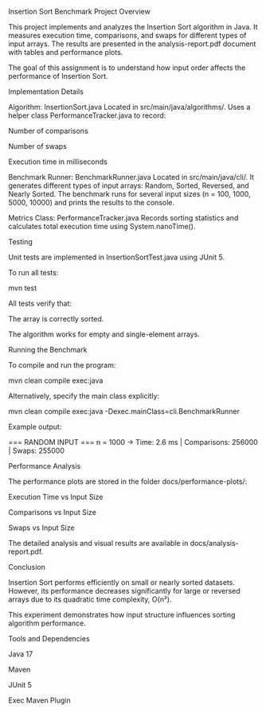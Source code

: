 Insertion Sort Benchmark
Project Overview

This project implements and analyzes the Insertion Sort algorithm in Java.
It measures execution time, comparisons, and swaps for different types of input arrays.
The results are presented in the analysis-report.pdf document with tables and performance plots.

The goal of this assignment is to understand how input order affects the performance of Insertion Sort.

Implementation Details

Algorithm: InsertionSort.java
Located in src/main/java/algorithms/.
Uses a helper class PerformanceTracker.java to record:

Number of comparisons

Number of swaps

Execution time in milliseconds

Benchmark Runner: BenchmarkRunner.java
Located in src/main/java/cli/.
It generates different types of input arrays: Random, Sorted, Reversed, and Nearly Sorted.
The benchmark runs for several input sizes (n = 100, 1000, 5000, 10000) and prints the results to the console.

Metrics Class: PerformanceTracker.java
Records sorting statistics and calculates total execution time using System.nanoTime().

Testing

Unit tests are implemented in InsertionSortTest.java using JUnit 5.

To run all tests:

mvn test


All tests verify that:

The array is correctly sorted.

The algorithm works for empty and single-element arrays.

Running the Benchmark

To compile and run the program:

mvn clean compile exec:java


Alternatively, specify the main class explicitly:

mvn clean compile exec:java -Dexec.mainClass=cli.BenchmarkRunner


Example output:

=== RANDOM INPUT ===
n = 1000  → Time: 2.6 ms | Comparisons: 256000 | Swaps: 255000

Performance Analysis

The performance plots are stored in the folder docs/performance-plots/:

Execution Time vs Input Size

Comparisons vs Input Size

Swaps vs Input Size

The detailed analysis and visual results are available in docs/analysis-report.pdf.

Conclusion

Insertion Sort performs efficiently on small or nearly sorted datasets.
However, its performance decreases significantly for large or reversed arrays due to its quadratic time complexity, O(n²).

This experiment demonstrates how input structure influences sorting algorithm performance.

Tools and Dependencies

Java 17

Maven

JUnit 5

Exec Maven Plugin